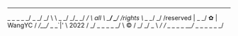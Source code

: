   _       __        __        __
  \_ \_   \_ \_   _/  \_   _/ _/
    \   \   \_ \_/ _/\_ \_/ _/
    \ all \   \___/    \___/
   /rights \    \_ \__/ _/
  /reserved |     \_  _/    ✿
 |  WangYC /     _/__/_ _ _`|'
 \  2022  /    _/ _ _ _ _ _/
  \   © /    _/ _/
    \_  \  _/ _/_ _ _ _ _
      \_\_/_ _ _ _ _ _ _/

<!--
**WangYC-99/WangYC-99** is a ✨ _special_ ✨ repository because its `README.md` (this file) appears on your GitHub profile.

Here are some ideas to get you started:

- 🔭 I’m currently working on ...
- 🌱 I’m currently learning ...
- 👯 I’m looking to collaborate on ...
- 🤔 I’m looking for help with ...
- 💬 Ask me about ...
- 📫 How to reach me: ...
- 😄 Pronouns: ...
- ⚡ Fun fact: ...
-->
